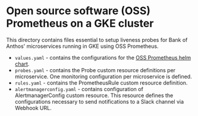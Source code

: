 # Open source software (OSS) Prometheus on a GKE cluster

This directory contains files essential to setup liveness probes for Bank of Anthos' microservices running in GKE using OSS Prometheus.

* `values.yaml` - contains the configurations for the [OSS Prometheus helm chart](https://github.com/bitnami/charts/tree/main/bitnami/kube-prometheus).
* `probes.yaml` - contains the Probe custom resource definitions per microservice. One monitoring configuration per microservice is defined.
* `rules.yaml` - contains the PrometheusRule custom resource definition.
* `alertmanagerconfig.yaml` - contains configuration of AlertmanagerConfig custom resource. This resource defines the configurations necessary to send notifications to a Slack channel via Webhook URL.
